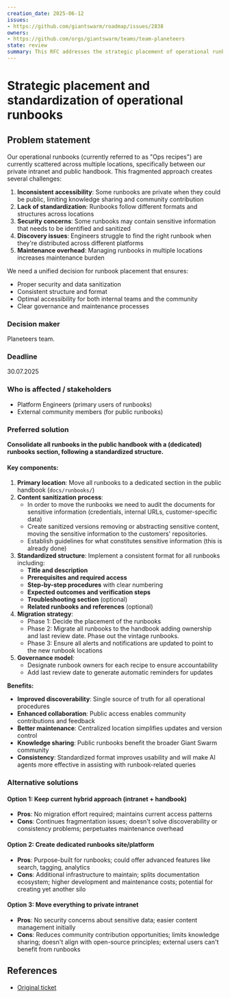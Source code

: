 ```yaml
---
creation_date: 2025-06-12
issues:
- https://github.com/giantswarm/roadmap/issues/2838
owners:
- https://github.com/orgs/giantswarm/teams/team-planeteers
state: review
summary: This RFC addresses the strategic placement of operational runbooks (currently called "Ops recipes") to improve accessibility, maintainability, and security while ensuring consistent structure and content sanitization.
---
```


# Strategic placement and standardization of operational runbooks

## Problem statement

Our operational runbooks (currently referred to as "Ops recipes") are currently scattered across multiple locations, specifically between our private intranet and public handbook. This fragmented approach creates several challenges:

1. **Inconsistent accessibility**: Some runbooks are private when they could be public, limiting knowledge sharing and community contribution
2. **Lack of standardization**: Runbooks follow different formats and structures across locations
3. **Security concerns**: Some runbooks may contain sensitive information that needs to be identified and sanitized
4. **Discovery issues**: Engineers struggle to find the right runbook when they're distributed across different platforms
5. **Maintenance overhead**: Managing runbooks in multiple locations increases maintenance burden

We need a unified decision for runbook placement that ensures:

- Proper security and data sanitization
- Consistent structure and format
- Optimal accessibility for both internal teams and the community
- Clear governance and maintenance processes

### Decision maker

Planeteers team.

### Deadline

30.07.2025

### Who is affected / stakeholders

- Platform Engineers (primary users of runbooks)
- External community members (for public runbooks)

### Preferred solution

**Consolidate all runbooks in the public handbook with a (dedicated) runbooks section, following a standardized structure.**

#### Key components:

1. **Primary location**: Move all runbooks to a dedicated section in the public handbook (`docs/runbooks/`)
2. **Content sanitization process**:
   - In order to move the runbooks we need to audit the documents for sensitive information (credentials, internal URLs, customer-specific data)
   - Create sanitized versions removing or abstracting sensitive content, moving the sensitive information to the customers' repositories.
   - Establish guidelines for what constitutes sensitive information (this is already done)
3. **Standardized structure**: Implement a consistent format for all runbooks including:
   - **Title and description**
   - **Prerequisites and required access**
   - **Step-by-step procedures** with clear numbering
   - **Expected outcomes and verification steps**
   - **Troubleshooting section** (optional)
   - **Related runbooks and references** (optional)
4. **Migration strategy**:
   - Phase 1: Decide the placement of the runbooks
   - Phase 2: Migrate all runbooks to the handbook adding ownership and last review date. Phase out the vintage runbooks.
   - Phase 3: Ensure all alerts and notifications are updated to point to the new runbook locations
5. **Governance model**:
   - Designate runbook owners for each recipe to ensure accountability
   - Add last review date to generate automatic reminders for updates

**Benefits:**

- **Improved discoverability**: Single source of truth for all operational procedures
- **Enhanced collaboration**: Public access enables community contributions and feedback
- **Better maintenance**: Centralized location simplifies updates and version control
- **Knowledge sharing**: Public runbooks benefit the broader Giant Swarm community
- **Consistency**: Standardized format improves usability and will make AI agents more effective in assisting with runbook-related queries

### Alternative solutions

#### Option 1: Keep current hybrid approach (intranet + handbook)

- **Pros**: No migration effort required; maintains current access patterns
- **Cons**: Continues fragmentation issues; doesn't solve discoverability or consistency problems; perpetuates maintenance overhead

#### Option 2: Create dedicated runbooks site/platform

- **Pros**: Purpose-built for runbooks; could offer advanced features like search, tagging, analytics
- **Cons**: Additional infrastructure to maintain; splits documentation ecosystem; higher development and maintenance costs; potential for creating yet another silo

#### Option 3: Move everything to private intranet

- **Pros**: No security concerns about sensitive data; easier content management initially
- **Cons**: Reduces community contribution opportunities; limits knowledge sharing; doesn't align with open-source principles; external users can't benefit from runbooks

## References

- [Original ticket](https://github.com/giantswarm/roadmap/issues/2838)
